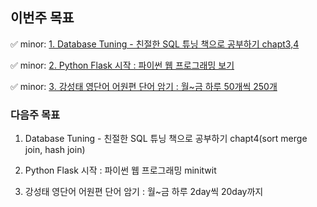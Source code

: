 ## 이번주 목표
✅ minor: [1. Database Tuning - 친절한 SQL 튜닝 책으로 공부하기 chapt3,4](https://www.notion.so/4-7f97a0f0c537424e928ac6b35c8ef9b1)

✅ minor: [2. Python Flask 시작 : 파이썬 웹 프로그래밍 보기](https://www.notion.so/Flask-65cefcf6f4a849749030e03ed79a380f)

✅ minor: [3. 강성태 영단어 어원편 단어 암기 : 월~금 하루 50개씩 250개](https://www.notion.so/week2-98bca3d05e574067a362bd493fa52a48)

### 다음주 목표

1. Database Tuning - 친절한 SQL 튜닝 책으로 공부하기 chapt4(sort merge join, hash join)

2. Python Flask 시작 : 파이썬 웹 프로그래밍 minitwit

3. 강성태 영단어 어원편 단어 암기 : 월~금 하루 2day씩 20day까지